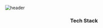 ![header](https://capsule-render.vercel.app/api?type=slice&color=87ceaf&height=300&section=header&text=HanGyul%20Kang&fontSize=90)

<h3 align="center"> Tech Stack</h3>

<div align="center">
<img src="https://img.shields.io/badge/logo-Java-orange?logo=facebook" alt="">
</div>
